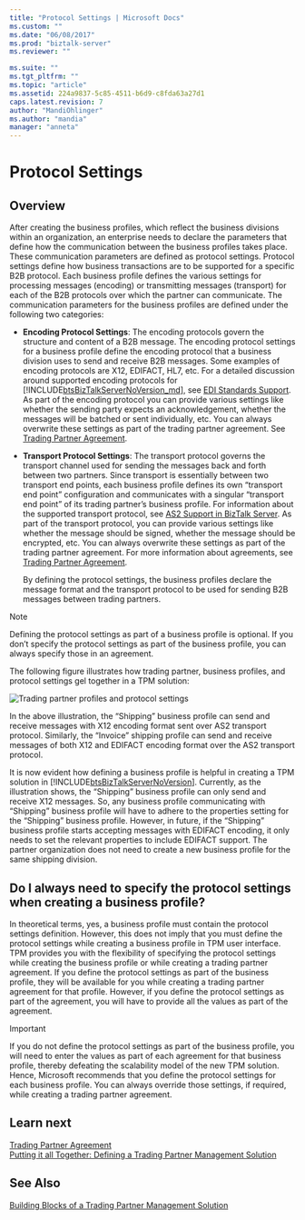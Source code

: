 ```yaml
---
title: "Protocol Settings | Microsoft Docs"
ms.custom: ""
ms.date: "06/08/2017"
ms.prod: "biztalk-server"
ms.reviewer: ""

ms.suite: ""
ms.tgt_pltfrm: ""
ms.topic: "article"
ms.assetid: 224a9837-5c85-4511-b6d9-c8fda63a27d1
caps.latest.revision: 7
author: "MandiOhlinger"
ms.author: "mandia"
manager: "anneta"
---
```

# Protocol Settings
## Overview
After creating the business profiles, which reflect the business divisions within an organization, an enterprise needs to declare the parameters that define how the communication between the business profiles takes place. These communication parameters are defined as protocol settings. Protocol settings define how business transactions are to be supported for a specific B2B protocol. Each business profile defines the various settings for processing messages (encoding) or transmitting messages (transport) for each of the B2B protocols over which the partner can communicate. The communication parameters for the business profiles are defined under the following two categories:  
  
- **Encoding Protocol Settings**: The encoding protocols govern the structure and content of a B2B message. The encoding protocol settings for a business profile define the encoding protocol that a business division uses to send and receive B2B messages. Some examples of encoding protocols are X12, EDIFACT, HL7, etc. For a detailed discussion around supported encoding protocols for [!INCLUDE[btsBizTalkServerNoVersion_md](../includes/btsbiztalkservernoversion-md.md)], see [EDI Standards Support](../core/edi-standards-support.md). As part of the encoding protocol you can provide various settings like whether the sending party expects an acknowledgement, whether the messages will be batched or sent individually, etc. You can always overwrite these settings as part of the trading partner agreement. See [Trading Partner Agreement](../core/trading-partner-agreement.md).  
  
- **Transport Protocol Settings**: The transport protocol governs the transport channel used for sending the messages back and forth between two partners. Since transport is essentially between two transport end points, each business profile defines its own “transport end point” configuration and communicates with a singular “transport end point” of its trading partner’s business profile. For information about the supported transport protocol, see [AS2 Support in BizTalk Server](../core/as2-support-in-biztalk-server.md). As part of the transport protocol, you can provide various settings like whether the message should be signed, whether the message should be encrypted, etc. You can always overwrite these settings as part of the trading partner agreement. For more information about agreements, see [Trading Partner Agreement](../core/trading-partner-agreement.md).  
  
  By defining the protocol settings, the business profiles declare the message format and the transport protocol to be used for sending B2B messages between trading partners.  
  
> [!NOTE]
>  Defining the protocol settings as part of a business profile is optional. If you don’t specify the protocol settings as part of the business profile, you can always specify those in an agreement.  
  
 The following figure illustrates how trading partner, business profiles, and protocol settings gel together in a TPM solution:  
  
 ![Trading partner profiles and protocol settings](../core/media/protocolsettings.gif "ProtocolSettings")  
  
 In the above illustration, the “Shipping” business profile can send and receive messages with X12 encoding format sent over AS2 transport protocol. Similarly, the “Invoice” shipping profile can send and receive messages of both X12 and EDIFACT encoding format over the AS2 transport protocol.  
  
 It is now evident how defining a business profile is helpful in creating a TPM solution in [!INCLUDE[btsBizTalkServerNoVersion](../includes/btsbiztalkservernoversion-md.md)]. Currently, as the illustration shows, the “Shipping” business profile can only send and receive X12 messages. So, any business profile communicating with “Shipping” business profile will have to adhere to the properties setting for the “Shipping” business profile. However, in future, if the “Shipping” business profile starts accepting messages with EDIFACT encoding, it only needs to set the relevant properties to include EDIFACT support. The partner organization does not need to create a new business profile for the same shipping division.  
  
## Do I always need to specify the protocol settings when creating a business profile?  
 In theoretical terms, yes, a business profile must contain the protocol settings definition. However, this does not imply that you must define the protocol settings while creating a business profile in TPM user interface. TPM provides you with the flexibility of specifying the protocol settings while creating the business profile or while creating a trading partner agreement. If you define the protocol settings as part of the business profile, they will be available for you while creating a trading partner agreement for that profile. However, if you define the protocol settings as part of the agreement, you will have to provide all the values as part of the agreement.  
  
> [!IMPORTANT]
>  If you do not define the protocol settings as part of the business profile, you will need to enter the values as part of each agreement for that business profile, thereby defeating the scalability model of the new TPM solution. Hence, Microsoft recommends that you define the protocol settings for each business profile. You can always override those settings, if required, while creating a trading partner agreement.  

## Learn next
[Trading Partner Agreement](../core/trading-partner-agreement.md)  
[Putting it all Together: Defining a Trading Partner Management Solution](../core/putting-it-all-together-defining-a-trading-partner-management-solution.md)  
  
## See Also  
 [Building Blocks of a Trading Partner Management Solution](../core/building-blocks-of-a-trading-partner-management-solution.md)